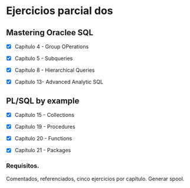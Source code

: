 ﻿# Ejercicios parcial dos
## Mastering Oraclee SQL

- [x] Capítulo 4 - Group OPerations
- [x] Capítulo 5 - Subqueries
- [x] Capítulo 8 - Hierarchical Queries
- [x] Capítulo 13- Advanced Analytic SQL


## PL/SQL by example

- [x] Capítulo 15 - Collections
- [x] Capítulo 19 - Procedures
- [x] Capítulo 20 - Functions
- [x] Capítulo 21 - Packages


### Requísitos.
Comentados, referenciados, cinco ejercicios por capítulo.
Generar spool. 
